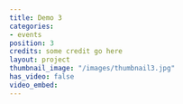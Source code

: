 ```yaml
---
title: Demo 3
categories:
- events
position: 3
credits: some credit go here
layout: project
thumbnail_image: "/images/thumbnail3.jpg"
has_video: false
video_embed: 
---
```


